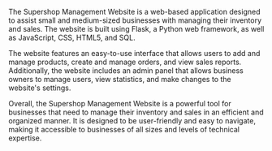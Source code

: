 The Supershop Management Website is a web-based application designed to assist small and medium-sized businesses with managing their inventory and sales. The website is built using Flask, a Python web framework, as well as JavaScript, CSS, HTML5, and SQL.

The website features an easy-to-use interface that allows users to add and manage products, create and manage orders, and view sales reports. Additionally, the website includes an admin panel that allows business owners to manage users, view statistics, and make changes to the website's settings.

Overall, the Supershop Management Website is a powerful tool for businesses that need to manage their inventory and sales in an efficient and organized manner. It is designed to be user-friendly and easy to navigate, making it accessible to businesses of all sizes and levels of technical expertise.
